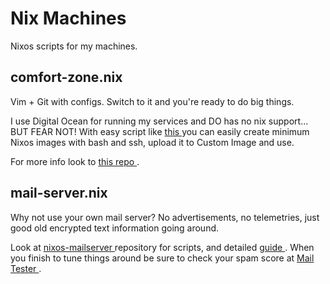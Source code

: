 # Nix Machines
Nixos scripts for my machines.

## comfort-zone.nix
Vim + Git with configs. Switch to it and you're ready to do big things.

I use Digital Ocean for running my services and DO has no nix support... BUT FEAR NOT!
With easy script like [ this ]( https://raw.githubusercontent.com/Hoverbear-Consulting/nixos-digitalocean/master/default.nix ) you can easily create
minimum Nixos images with bash and ssh, upload it to Custom Image and use.  

For more info look to [ this repo ]( https://github.com/Hoverbear-Consulting/nixos-digitalocean ).

## mail-server.nix
Why not use your own mail server? No advertisements, no telemetries, just good
old encrypted text information going around.

Look at
[ nixos-mailserver ]( https://gitlab.com/simple-nixos-mailserver/nixos-mailserver )
repository for scripts, and detailed
[ guide ]( https://gitlab.com/simple-nixos-mailserver/nixos-mailserver/-/blob/master/docs/setup-guide.rst ). When you finish to tune things around be sure to check your spam score at [ Mail Tester ]( https://www.mail-tester.com/ ).

